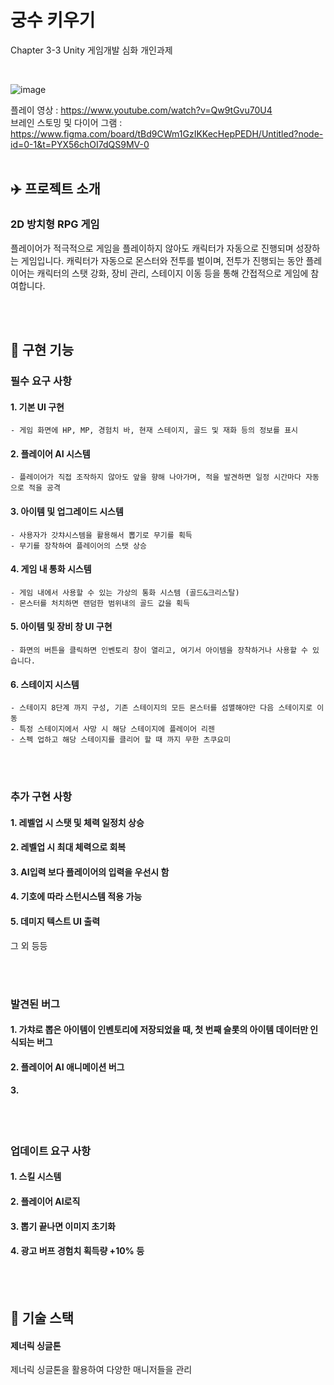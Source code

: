 # 궁수 키우기
 Chapter 3-3 Unity 게임개발 심화 개인과제

<br>

![image](https://github.com/Yoonwoojoo/Raising-Archer/assets/167274465/72acbabc-55eb-4a02-a6c9-afc05d8e215f)

플레이 영상 : https://www.youtube.com/watch?v=Qw9tGvu70U4
<br>
브레인 스토밍 및 다이어 그램 : https://www.figma.com/board/tBd9CWm1GzIKKecHepPEDH/Untitled?node-id=0-1&t=PYX56chOI7dQS9MV-0
<br><br>

## :airplane: 프로젝트 소개

### 2D 방치형 RPG 게임
플레이어가 적극적으로 게임을 플레이하지 않아도 캐릭터가 자동으로 진행되며 성장하는 게임입니다. 
캐릭터가 자동으로 몬스터와 전투를 벌이며, 
전투가 진행되는 동안 플레이어는 캐릭터의 스탯 강화, 장비 관리, 스테이지 이동 등을 통해 간접적으로 게임에 참여합니다.


<br><br>

## :thought_balloon: 구현 기능

### 필수 요구 사항

#### 1. **기본 UI 구현**
    - 게임 화면에 HP, MP, 경험치 바, 현재 스테이지, 골드 및 재화 등의 정보를 표시    

#### 2. **플레이어 AI 시스템**
    - 플레이어가 직접 조작하지 않아도 앞을 향해 나아가며, 적을 발견하면 일정 시간마다 자동으로 적을 공격

#### 3. **아이템 및 업그레이드 시스템**
    - 사용자가 갓챠시스템을 활용해서 뽑기로 무기를 획득
    - 무기를 장착하여 플레이어의 스탯 상승

#### 4. **게임 내 통화 시스템**
    - 게임 내에서 사용할 수 있는 가상의 통화 시스템 (골드&크리스탈)
    - 몬스터를 처치하면 랜덤한 범위내의 골드 값을 획득
      
#### 5. **아이템 및 장비 창 UI 구현**
    - 화면의 버튼을 클릭하면 인벤토리 창이 열리고, 여기서 아이템을 장착하거나 사용할 수 있습니다.

#### 6. **스테이지 시스템**
    - 스테이지 8단계 까지 구성, 기존 스테이지의 모든 몬스터를 섬멸해야만 다음 스테이지로 이동
    - 특정 스테이지에서 사망 시 해당 스테이지에 플레이어 리젠
    - 스펙 업하고 해당 스테이지를 클리어 할 때 까지 무한 츠쿠요미
    
<br><br>

### 추가 구현 사항

#### 1. **레벨업 시 스탯 및 체력 일정치 상승**
#### 2. **레벨업 시 최대 체력으로 회복**
#### 3. **AI입력 보다 플레이어의 입력을 우선시 함**
#### 4. **기호에 따라 스턴시스템 적용 가능**
#### 5. **데미지 텍스트 UI 출력**
그 외 등등

<br><br>

### 발견된 버그

#### 1. **가챠로 뽑은 아이템이 인벤토리에 저장되었을 때, 첫 번째 슬롯의 아이템 데이터만 인식되는 버그**
#### 2. **플레이어 AI 애니메이션 버그**
#### 3. 

<br><br>

### 업데이트 요구 사항

#### 1. **스킬 시스템**
#### 2. **플레이어 AI로직**
#### 3. **뽑기 끝나면 이미지 초기화**
#### 4. **광고 버프 경험치 획득량 +10% 등**

<br><br>

## :notebook: 기술 스택
#### 제너릭 싱글톤
제너릭 싱글톤을 활용하여 다양한 매니저들을 관리
